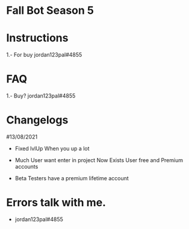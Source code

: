# Fall Bot Season 5

# Instructions

1.- For buy jordan123pal#4855

# FAQ
1.- Buy?
  jordan123pal#4855

# Changelogs

 #13/08/2021

- Fixed lvlUp When you up a lot

- Much User want enter in project
  Now Exists User free and Premium accounts

- Beta Testers have a premium lifetime
  account		

		


# Errors talk with me.
- jordan123pal#4855

